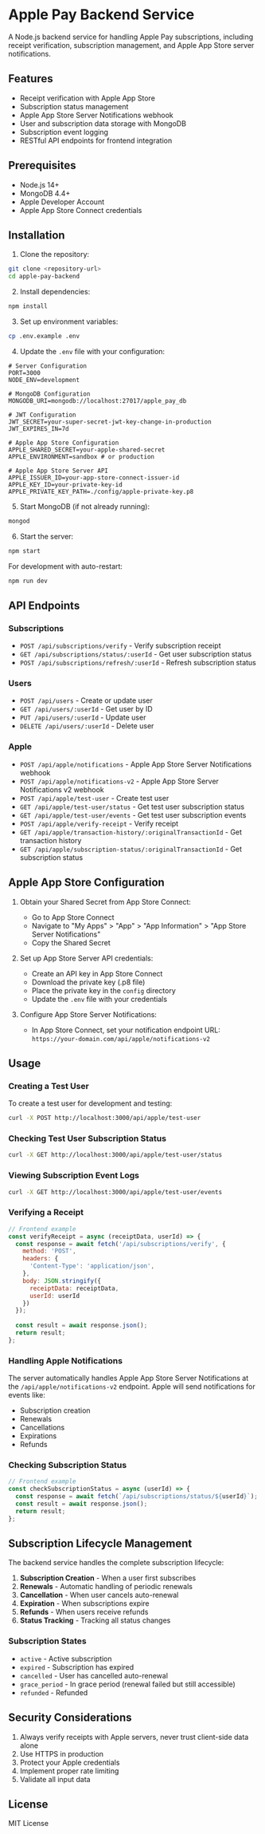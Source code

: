# Apple Pay Backend Service

A Node.js backend service for handling Apple Pay subscriptions, including receipt verification, subscription management, and Apple App Store server notifications.

## Features

- Receipt verification with Apple App Store
- Subscription status management
- Apple App Store Server Notifications webhook
- User and subscription data storage with MongoDB
- Subscription event logging
- RESTful API endpoints for frontend integration

## Prerequisites

- Node.js 14+
- MongoDB 4.4+
- Apple Developer Account
- Apple App Store Connect credentials

## Installation

1. Clone the repository:
```bash
git clone <repository-url>
cd apple-pay-backend
```

2. Install dependencies:
```bash
npm install
```

3. Set up environment variables:
```bash
cp .env.example .env
```

4. Update the `.env` file with your configuration:
```env
# Server Configuration
PORT=3000
NODE_ENV=development

# MongoDB Configuration
MONGODB_URI=mongodb://localhost:27017/apple_pay_db

# JWT Configuration
JWT_SECRET=your-super-secret-jwt-key-change-in-production
JWT_EXPIRES_IN=7d

# Apple App Store Configuration
APPLE_SHARED_SECRET=your-apple-shared-secret
APPLE_ENVIRONMENT=sandbox # or production

# Apple App Store Server API
APPLE_ISSUER_ID=your-app-store-connect-issuer-id
APPLE_KEY_ID=your-private-key-id
APPLE_PRIVATE_KEY_PATH=./config/apple-private-key.p8
```

5. Start MongoDB (if not already running):
```bash
mongod
```

6. Start the server:
```bash
npm start
```

For development with auto-restart:
```bash
npm run dev
```

## API Endpoints

### Subscriptions

- `POST /api/subscriptions/verify` - Verify subscription receipt
- `GET /api/subscriptions/status/:userId` - Get user subscription status
- `POST /api/subscriptions/refresh/:userId` - Refresh subscription status

### Users

- `POST /api/users` - Create or update user
- `GET /api/users/:userId` - Get user by ID
- `PUT /api/users/:userId` - Update user
- `DELETE /api/users/:userId` - Delete user

### Apple

- `POST /api/apple/notifications` - Apple App Store Server Notifications webhook
- `POST /api/apple/notifications-v2` - Apple App Store Server Notifications v2 webhook
- `POST /api/apple/test-user` - Create test user
- `GET /api/apple/test-user/status` - Get test user subscription status
- `GET /api/apple/test-user/events` - Get test user subscription events
- `POST /api/apple/verify-receipt` - Verify receipt
- `GET /api/apple/transaction-history/:originalTransactionId` - Get transaction history
- `GET /api/apple/subscription-status/:originalTransactionId` - Get subscription status

## Apple App Store Configuration

1. Obtain your Shared Secret from App Store Connect:
   - Go to App Store Connect
   - Navigate to "My Apps" > "App" > "App Information" > "App Store Server Notifications"
   - Copy the Shared Secret

2. Set up App Store Server API credentials:
   - Create an API key in App Store Connect
   - Download the private key (.p8 file)
   - Place the private key in the `config` directory
   - Update the `.env` file with your credentials

3. Configure App Store Server Notifications:
   - In App Store Connect, set your notification endpoint URL:
     `https://your-domain.com/api/apple/notifications-v2`

## Usage

### Creating a Test User

To create a test user for development and testing:

```bash
curl -X POST http://localhost:3000/api/apple/test-user
```

### Checking Test User Subscription Status

```bash
curl -X GET http://localhost:3000/api/apple/test-user/status
```

### Viewing Subscription Event Logs

```bash
curl -X GET http://localhost:3000/api/apple/test-user/events
```

### Verifying a Receipt

```javascript
// Frontend example
const verifyReceipt = async (receiptData, userId) => {
  const response = await fetch('/api/subscriptions/verify', {
    method: 'POST',
    headers: {
      'Content-Type': 'application/json',
    },
    body: JSON.stringify({
      receiptData: receiptData,
      userId: userId
    })
  });
  
  const result = await response.json();
  return result;
};
```

### Handling Apple Notifications

The server automatically handles Apple App Store Server Notifications at the `/api/apple/notifications-v2` endpoint. Apple will send notifications for events like:

- Subscription creation
- Renewals
- Cancellations
- Expirations
- Refunds

### Checking Subscription Status

```javascript
// Frontend example
const checkSubscriptionStatus = async (userId) => {
  const response = await fetch(`/api/subscriptions/status/${userId}`);
  const result = await response.json();
  return result;
};
```

## Subscription Lifecycle Management

The backend service handles the complete subscription lifecycle:

1. **Subscription Creation** - When a user first subscribes
2. **Renewals** - Automatic handling of periodic renewals
3. **Cancellation** - When user cancels auto-renewal
4. **Expiration** - When subscriptions expire
5. **Refunds** - When users receive refunds
6. **Status Tracking** - Tracking all status changes

### Subscription States

- `active` - Active subscription
- `expired` - Subscription has expired
- `cancelled` - User has cancelled auto-renewal
- `grace_period` - In grace period (renewal failed but still accessible)
- `refunded` - Refunded

## Security Considerations

1. Always verify receipts with Apple servers, never trust client-side data alone
2. Use HTTPS in production
3. Protect your Apple credentials
4. Implement proper rate limiting
5. Validate all input data

## License

MIT License